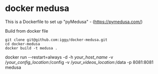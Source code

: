 # docker medusa

This is a Dockerfile to set up "pyMedusa" - (https://pymedusa.com/)

Build from docker file

```
git clone git@github.com:iggy/docker-medusa.git
cd docker-medusa
docker build -t medusa .
```

docker run --restart=always -d -h *your_host_name* -v /*your_config_location*:/config  -v /*your_videos_location*:/data -p 8081:8081 medusa

